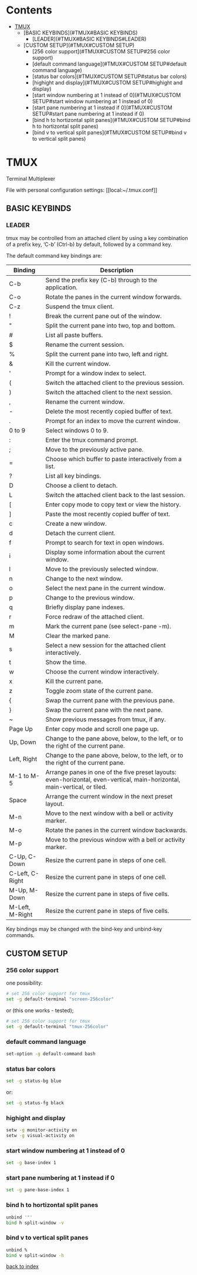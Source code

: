 # Contents

- [TMUX](#TMUX)
    - [BASIC KEYBINDS](#TMUX#BASIC KEYBINDS)
        - [LEADER](#TMUX#BASIC KEYBINDS#LEADER)
    - [CUSTOM SETUP](#TMUX#CUSTOM SETUP)
        - [256 color support](#TMUX#CUSTOM SETUP#256 color support)
        - [default command language](#TMUX#CUSTOM SETUP#default command language)
        - [status bar colors](#TMUX#CUSTOM SETUP#status bar colors)
        - [highight and display](#TMUX#CUSTOM SETUP#highight and display)
        - [start window numbering at 1 instead of 0](#TMUX#CUSTOM SETUP#start window numbering at 1 instead of 0)
        - [start pane numbering at 1 instead if 0](#TMUX#CUSTOM SETUP#start pane numbering at 1 instead if 0)
        - [bind h to hortizontal split panes](#TMUX#CUSTOM SETUP#bind h to hortizontal split panes)
        - [bind v to vertical split panes](#TMUX#CUSTOM SETUP#bind v to vertical split panes)

# TMUX
Terminal Multiplexer

File with personal configuration settings: [[local:~/.tmux.conf]]

## BASIC KEYBINDS
### LEADER
tmux may be controlled from an attached client by using a key combination of a prefix key, ‘C-b’ (Ctrl-b) by default, followed by a command key.

The default command key bindings are:

| **Binding**     | **Description**                                                                                                            |
|-----------------|----------------------------------------------------------------------------------------------------------------------------|
| C-b             | Send the prefix key (C-b) through to the application.                                                                      |
| C-o             | Rotate the panes in the current window forwards.                                                                           |
| C-z             | Suspend the tmux client.                                                                                                   |
| !               | Break the current pane out of the window.                                                                                  |
| "               | Split the current pane into two, top and bottom.                                                                           |
| #               | List all paste buffers.                                                                                                    |
| $               | Rename the current session.                                                                                                |
| %               | Split the current pane into two, left and right.                                                                           |
| &               | Kill the current window.                                                                                                   |
| '               | Prompt for a window index to select.                                                                                       |
| (               | Switch the attached client to the previous session.                                                                        |
| )               | Switch the attached client to the next session.                                                                            |
| ,               | Rename the current window.                                                                                                 |
| -               | Delete the most recently copied buffer of text.                                                                            |
| .               | Prompt for an index to move the current window.                                                                            |
| 0 to 9          | Select windows 0 to 9.                                                                                                     |
| :               | Enter the tmux command prompt.                                                                                             |
| ;               | Move to the previously active pane.                                                                                        |
| =               | Choose which buffer to paste interactively from a list.                                                                    |
| ?               | List all key bindings.                                                                                                     |
| D               | Choose a client to detach.                                                                                                 |
| L               | Switch the attached client back to the last session.                                                                       |
| [               | Enter copy mode to copy text or view the history.                                                                          |
| ]               | Paste the most recently copied buffer of text.                                                                             |
| c               | Create a new window.                                                                                                       |
| d               | Detach the current client.                                                                                                 |
| f               | Prompt to search for text in open windows.                                                                                 |
| i               | Display some information about the current window.                                                                         |
| l               | Move to the previously selected window.                                                                                    |
| n               | Change to the next window.                                                                                                 |
| o               | Select the next pane in the current window.                                                                                |
| p               | Change to the previous window.                                                                                             |
| q               | Briefly display pane indexes.                                                                                              |
| r               | Force redraw of the attached client.                                                                                       |
| m               | Mark the current pane (see select-pane -m).                                                                                |
| M               | Clear the marked pane.                                                                                                     |
| s               | Select a new session for the attached client interactively.                                                                |
| t               | Show the time.                                                                                                             |
| w               | Choose the current window interactively.                                                                                   |
| x               | Kill the current pane.                                                                                                     |
| z               | Toggle zoom state of the current pane.                                                                                     |
| {               | Swap the current pane with the previous pane.                                                                              |
| }               | Swap the current pane with the next pane.                                                                                  |
| ~               | Show previous messages from tmux, if any.                                                                                  |
| Page Up         | Enter copy mode and scroll one page up.                                                                                    |
| Up, Down        | Change to the pane above, below, to the left, or to the right of the current pane.                                         |
| Left, Right     | Change to the pane above, below, to the left, or to the right of the current pane.                                         |
| M-1 to M-5      | Arrange panes in one of the five preset layouts: even-horizontal, even-vertical, main-horizontal, main-vertical, or tiled. |
| Space           | Arrange the current window in the next preset layout.                                                                      |
| M-n             | Move to the next window with a bell or activity marker.                                                                    |
| M-o             | Rotate the panes in the current window backwards.                                                                          |
| M-p             | Move to the previous window with a bell or activity marker.                                                                |
| C-Up, C-Down    | Resize the current pane in steps of one cell.                                                                              |
| C-Left, C-Right | Resize the current pane in steps of one cell.                                                                              |
| M-Up, M-Down    | Resize the current pane in steps of five cells.                                                                            |
| M-Left, M-Right | Resize the current pane in steps of five cells.                                                                            |

Key bindings may be changed with the bind-key and unbind-key commands.

## CUSTOM SETUP
### 256 color support
one possibility:
```bash
# set 256 color support for tmux
set -g default-terminal "screen-256color"
```

or (this one works - tested);
```bash
# set 256 color support for tmux
set -g default-terminal "tmux-256color"
```

### default command language
```bash
set-option -g default-command bash
```


### status bar colors
```bash
set -g status-bg blue
```

or:
```bash
set -g status-fg black
```

### highight and display
```bash
setw -g monitor-activity on
setw -g visual-activity on
```

### start window numbering at 1 instead of 0
```bash
set -g base-index 1
```

### start pane numbering at 1 instead if 0
```bash
set -g pane-base-index 1
```

### bind h to hortizontal split panes
```bash
unbind '"'
bind h split-window -v
```

### bind v to vertical split panes
```bash
unbind %
bind v split-window -h
```

[back to index](index.md)

